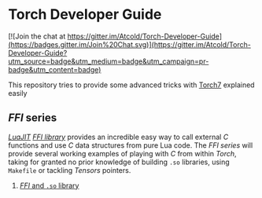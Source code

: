 # Torch Developer Guide

[![Join the chat at https://gitter.im/Atcold/Torch-Developer-Guide](https://badges.gitter.im/Join%20Chat.svg)](https://gitter.im/Atcold/Torch-Developer-Guide?utm_source=badge&utm_medium=badge&utm_campaign=pr-badge&utm_content=badge)

This repository tries to provide some advanced tricks with [Torch7](http://torch.ch/) explained easily

## *FFI* series

[*LuaJIT*](http://luajit.org/) [*FFI library*](http://luajit.org/ext_ffi.html) provides an incredible easy way to call external *C* functions and use *C* data structures from pure Lua code.
The *FFI series* will provide several working examples of playing with *C* from within *Torch*, taking for granted no prior knowledge of building `.so` libraries, using `Makefile` or tackling *Tensors* pointers.

 1. [*FFI* and `.so` library](FFI-so/README.md)
